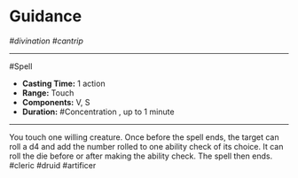 # Guidance
*#divination #cantrip*
___ 
#Spell
- **Casting Time:** 1 action
- **Range:** Touch
- **Components:** V, S
- **Duration:** #Concentration , up to 1 minute
---
You touch one willing creature. Once before the spell ends, the target can roll a d4 and add the number rolled to one ability check of its choice. It can roll the die before or after making the ability check. The spell then ends.
#cleric
#druid
#artificer